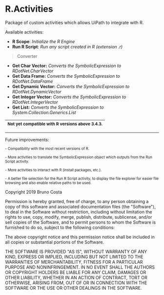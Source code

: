# R.Activities
Package of custom activities which allows UiPath to integrate with R. 

Available activities:

- __R Scope__: _Initialize the R Engine_
- __Run R Script__: _Run any script created in R (extension .r)_
> Converter
  - __Get Char Vector:__ _Converts the SymbolicExpression to RDotNet.CharVector_
  - __Get Data Frame:__ _Converts the SymbolicExpression to RDotNet.DataFrame_
  - __Get Dynamic Vector:__ _Converts the SymbolicExpression to RDotNet.DynamicVector_
  - __Get Integer Vector:__ _Converts the SymbolicExpression to RDotNet.IntegerVector_
  - __Get List:__ _Converts the SymbolicExpression to System.Collection.Generics.List<T>_


| <sup>Not yet compatible with R versions above 3.4.3.</sup> |
| --- |
_____________________


Future improvements:

<sub>- Compatibility with the most recent versions of R.</sub>

<sub>- More activities to translate the SymbolicExpression object which outputs from the Run Script activity.</sub>

<sub>- More activities to interact with R (install packages, etc.).</sub>

<sub>- A better file selection for the Run R Script activity, to display the file explorer for easier file browsing and also enable relative paths to be used.</sub>




Copyright 2019 Bruno Costa

Permission is hereby granted, free of charge, to any person obtaining a copy of this software and associated documentation files (the "Software"), to deal in the Software without restriction, including without limitation the rights to use, copy, modify, merge, publish, distribute, sublicense, and/or sell copies of the Software, and to permit persons to whom the Software is furnished to do so, subject to the following conditions:

The above copyright notice and this permission notice shall be included in all copies or substantial portions of the Software.

THE SOFTWARE IS PROVIDED "AS IS", WITHOUT WARRANTY OF ANY KIND, EXPRESS OR IMPLIED, INCLUDING BUT NOT LIMITED TO THE WARRANTIES OF MERCHANTABILITY, FITNESS FOR A PARTICULAR PURPOSE AND NONINFRINGEMENT. IN NO EVENT SHALL THE AUTHORS OR COPYRIGHT HOLDERS BE LIABLE FOR ANY CLAIM, DAMAGES OR OTHER LIABILITY, WHETHER IN AN ACTION OF CONTRACT, TORT OR OTHERWISE, ARISING FROM, OUT OF OR IN CONNECTION WITH THE SOFTWARE OR THE USE OR OTHER DEALINGS IN THE SOFTWARE.
